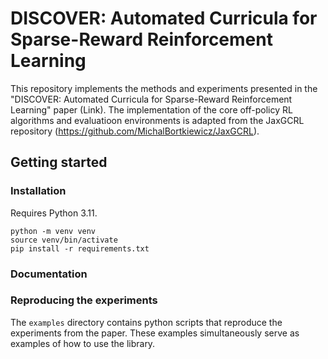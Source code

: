 # DISCOVER: Automated Curricula for Sparse-Reward Reinforcement Learning

This repository implements the methods and experiments presented in the "DISCOVER: Automated Curricula for Sparse-Reward Reinforcement Learning" paper (Link).
The implementation of the core off-policy RL algorithms and evaluatioon environments is adapted from the JaxGCRL repository (https://github.com/MichalBortkiewicz/JaxGCRL).

## Getting started

### Installation

Requires Python 3.11.

```
python -m venv venv
source venv/bin/activate
pip install -r requirements.txt
```

### Documentation



### Reproducing the experiments

The `examples` directory contains python scripts that reproduce the experiments from the paper.
These examples simultaneously serve as examples of how to use the library.